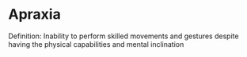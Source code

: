 # Apraxia

Definition: Inability to perform skilled movements and gestures despite having the physical capabilities and mental inclination